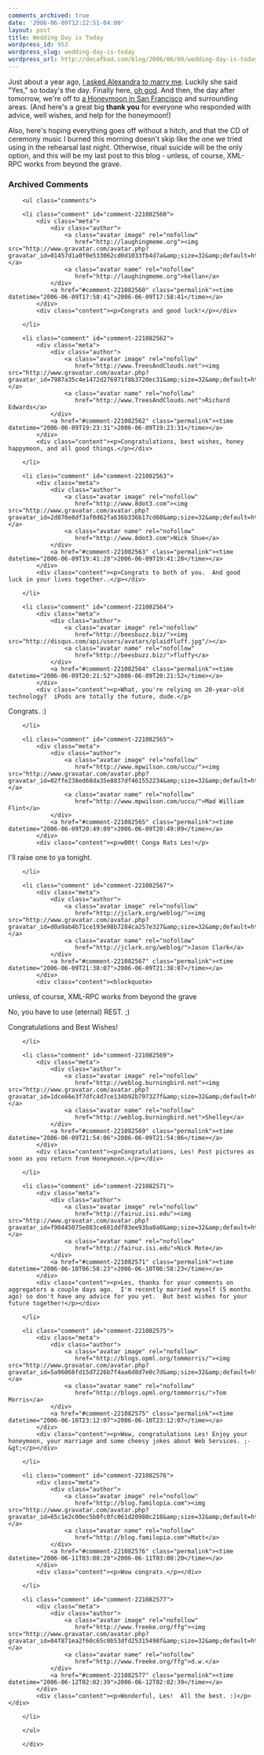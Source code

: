 ```yaml
---
comments_archived: true
date: '2006-06-09T12:22:51-04:00'
layout: post
title: Wedding Day is Today
wordpress_id: 953
wordpress_slug: wedding-day-is-today
wordpress_url: http://decafbad.com/blog/2006/06/09/wedding-day-is-today
---
```

 <p>Just about a year ago, <a href="http://decafbad.com/blog/2005/06/17/were-engaged">I asked Alexandra to marry me</a>.  Luckily she said "Yes," so today's the day.  Finally here, <a href="http://deus-x.livejournal.com/224670.html">oh god</a>.  And then, the day after tomorrow,  we're off to <a href="http://decafbad.com/blog/2006/04/25/a-honeymoon-in-san-francisco">a Honeymoon in San Francisco</a> and surrounding areas.  (And here's a great big <b>thank you</b> for everyone who responded with advice, well wishes, and help for the honeymoon!)</p>
 <p>Also, here's hoping everything goes off without a hitch, and that the CD of ceremony music I burned this morning doesn't skip like the one we tried using in the rehearsal last night.  Otherwise, ritual suicide will be the only option, and this will be my last post to this blog - unless, of course, XML-RPC works from beyond the grave.</p>

<div id="comments" class="comments archived-comments">
            <h3>Archived Comments</h3>
            
        <ul class="comments">
            
        <li class="comment" id="comment-221082560">
            <div class="meta">
                <div class="author">
                    <a class="avatar image" rel="nofollow" 
                       href="http://laughingmeme.org"><img src="http://www.gravatar.com/avatar.php?gravatar_id=01457d1a0f0e533062cd0d1033fb4d7a&amp;size=32&amp;default=http://mediacdn.disqus.com/1320279820/images/noavatar32.png"/></a>
                    <a class="avatar name" rel="nofollow" 
                       href="http://laughingmeme.org">kellan</a>
                </div>
                <a href="#comment-221082560" class="permalink"><time datetime="2006-06-09T17:58:41">2006-06-09T17:58:41</time></a>
            </div>
            <div class="content"><p>Congrats and good luck!</p></div>
            
        </li>
    
        <li class="comment" id="comment-221082562">
            <div class="meta">
                <div class="author">
                    <a class="avatar image" rel="nofollow" 
                       href="http://www.TreesAndClouds.net"><img src="http://www.gravatar.com/avatar.php?gravatar_id=7987a35c4e1472d276971f8b3720ec31&amp;size=32&amp;default=http://mediacdn.disqus.com/1320279820/images/noavatar32.png"/></a>
                    <a class="avatar name" rel="nofollow" 
                       href="http://www.TreesAndClouds.net">Richard Edwards</a>
                </div>
                <a href="#comment-221082562" class="permalink"><time datetime="2006-06-09T19:23:31">2006-06-09T19:23:31</time></a>
            </div>
            <div class="content"><p>Congratulations, best wishes, honey happymoon, and all good things.</p></div>
            
        </li>
    
        <li class="comment" id="comment-221082563">
            <div class="meta">
                <div class="author">
                    <a class="avatar image" rel="nofollow" 
                       href="http://www.8dot3.com"><img src="http://www.gravatar.com/avatar.php?gravatar_id=2d870e8df3af0d62fa636b336b17cd60&amp;size=32&amp;default=http://mediacdn.disqus.com/1320279820/images/noavatar32.png"/></a>
                    <a class="avatar name" rel="nofollow" 
                       href="http://www.8dot3.com">Nick Shue</a>
                </div>
                <a href="#comment-221082563" class="permalink"><time datetime="2006-06-09T19:41:28">2006-06-09T19:41:28</time></a>
            </div>
            <div class="content"><p>Congrats to both of you.  And good luck in your lives together..</p></div>
            
        </li>
    
        <li class="comment" id="comment-221082564">
            <div class="meta">
                <div class="author">
                    <a class="avatar image" rel="nofollow" 
                       href="http://beesbuzz.biz/"><img src="http://disqus.com/api/users/avatars/plaidfluff.jpg"/></a>
                    <a class="avatar name" rel="nofollow" 
                       href="http://beesbuzz.biz/">fluffy</a>
                </div>
                <a href="#comment-221082564" class="permalink"><time datetime="2006-06-09T20:21:52">2006-06-09T20:21:52</time></a>
            </div>
            <div class="content"><p>What, you're relying on 20-year-old technology?  iPods are totally the future, dude.</p>

<p>Congrats. :)</p></div>
            
        </li>
    
        <li class="comment" id="comment-221082565">
            <div class="meta">
                <div class="author">
                    <a class="avatar image" rel="nofollow" 
                       href="http://www.mpwilson.com/uccu/"><img src="http://www.gravatar.com/avatar.php?gravatar_id=02ffe238ed68da35e8037df461552234&amp;size=32&amp;default=http://mediacdn.disqus.com/1320279820/images/noavatar32.png"/></a>
                    <a class="avatar name" rel="nofollow" 
                       href="http://www.mpwilson.com/uccu/">Mad William Flint</a>
                </div>
                <a href="#comment-221082565" class="permalink"><time datetime="2006-06-09T20:49:09">2006-06-09T20:49:09</time></a>
            </div>
            <div class="content"><p>w00t! Conga Rats Les!</p>

<p>I'll raise one to ya tonight.</p></div>
            
        </li>
    
        <li class="comment" id="comment-221082567">
            <div class="meta">
                <div class="author">
                    <a class="avatar image" rel="nofollow" 
                       href="http://jclark.org/weblog/"><img src="http://www.gravatar.com/avatar.php?gravatar_id=d0a9ab4b71ce193e98b7284ca257e327&amp;size=32&amp;default=http://mediacdn.disqus.com/1320279820/images/noavatar32.png"/></a>
                    <a class="avatar name" rel="nofollow" 
                       href="http://jclark.org/weblog/">Jason Clark</a>
                </div>
                <a href="#comment-221082567" class="permalink"><time datetime="2006-06-09T21:38:07">2006-06-09T21:38:07</time></a>
            </div>
            <div class="content"><blockquote>
  <p>unless, of course, XML-RPC works from beyond the grave</p>
</blockquote>

<p>No, you have to use (eternal) REST. ;)</p>

<p>Congratulations and Best Wishes!</p></div>
            
        </li>
    
        <li class="comment" id="comment-221082569">
            <div class="meta">
                <div class="author">
                    <a class="avatar image" rel="nofollow" 
                       href="http://weblog.burningbird.net"><img src="http://www.gravatar.com/avatar.php?gravatar_id=1dce66e3f7dfc4d7ce134b92b797327f&amp;size=32&amp;default=http://mediacdn.disqus.com/1320279820/images/noavatar32.png"/></a>
                    <a class="avatar name" rel="nofollow" 
                       href="http://weblog.burningbird.net">Shelley</a>
                </div>
                <a href="#comment-221082569" class="permalink"><time datetime="2006-06-09T21:54:06">2006-06-09T21:54:06</time></a>
            </div>
            <div class="content"><p>Congratulations, Les! Post pictures as soon as you return from Honeymoon.</p></div>
            
        </li>
    
        <li class="comment" id="comment-221082571">
            <div class="meta">
                <div class="author">
                    <a class="avatar image" rel="nofollow" 
                       href="http://fairuz.isi.edu"><img src="http://www.gravatar.com/avatar.php?gravatar_id=f90445075e883ce601ddf83ee93ba0a0&amp;size=32&amp;default=http://mediacdn.disqus.com/1320279820/images/noavatar32.png"/></a>
                    <a class="avatar name" rel="nofollow" 
                       href="http://fairuz.isi.edu">Nick Mote</a>
                </div>
                <a href="#comment-221082571" class="permalink"><time datetime="2006-06-10T06:58:23">2006-06-10T06:58:23</time></a>
            </div>
            <div class="content"><p>Les, thanks for your comments on aggregators a couple days ago.  I'm recently married myself (5 months ago) so don't have any advice for you yet.  But best wishes for your future together!</p></div>
            
        </li>
    
        <li class="comment" id="comment-221082575">
            <div class="meta">
                <div class="author">
                    <a class="avatar image" rel="nofollow" 
                       href="http://blogs.opml.org/tommorris/"><img src="http://www.gravatar.com/avatar.php?gravatar_id=5a96068fd15d7226b7f4aa6d8d7e0c7d&amp;size=32&amp;default=http://mediacdn.disqus.com/1320279820/images/noavatar32.png"/></a>
                    <a class="avatar name" rel="nofollow" 
                       href="http://blogs.opml.org/tommorris/">Tom Morris</a>
                </div>
                <a href="#comment-221082575" class="permalink"><time datetime="2006-06-10T23:12:07">2006-06-10T23:12:07</time></a>
            </div>
            <div class="content"><p>Wow, congratulations Les! Enjoy your honeymoon, your marriage and some cheesy jokes about Web Services. ;-&gt;</p></div>
            
        </li>
    
        <li class="comment" id="comment-221082576">
            <div class="meta">
                <div class="author">
                    <a class="avatar image" rel="nofollow" 
                       href="http://blog.familopia.com"><img src="http://www.gravatar.com/avatar.php?gravatar_id=65c1e2c00ec5b0fc0fc061d20980c218&amp;size=32&amp;default=http://mediacdn.disqus.com/1320279820/images/noavatar32.png"/></a>
                    <a class="avatar name" rel="nofollow" 
                       href="http://blog.familopia.com">Matt</a>
                </div>
                <a href="#comment-221082576" class="permalink"><time datetime="2006-06-11T03:08:20">2006-06-11T03:08:20</time></a>
            </div>
            <div class="content"><p>Wow congrats.</p></div>
            
        </li>
    
        <li class="comment" id="comment-221082577">
            <div class="meta">
                <div class="author">
                    <a class="avatar image" rel="nofollow" 
                       href="http://www.freeke.org/ffg"><img src="http://www.gravatar.com/avatar.php?gravatar_id=04f871ea2f60c65c0b53dfd25315498f&amp;size=32&amp;default=http://mediacdn.disqus.com/1320279820/images/noavatar32.png"/></a>
                    <a class="avatar name" rel="nofollow" 
                       href="http://www.freeke.org/ffg">d.w.</a>
                </div>
                <a href="#comment-221082577" class="permalink"><time datetime="2006-06-12T02:02:39">2006-06-12T02:02:39</time></a>
            </div>
            <div class="content"><p>Wonderful, Les!  All the best. :)</p></div>
            
        </li>
    
        </ul>
    
        </div>
    